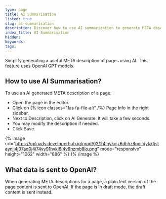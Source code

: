 ```yaml
---
type: page
title: AI Summarisation
listed: true
slug: ai-summarisation
description: Discover how to use AI summarization to generate META descriptions for your pages. Our beta feature simplifies tasks using OpenAI, with the option to modify descriptions as needed.
index_title: AI Summarisation
hidden: 
keywords: 
tags: 
---
```


Simplify generating a useful META description of pages using AI. This feature uses OpenAI GPT models.

## How to use AI Summarisation?

To use an AI generated META description of a page:

- Open the page in the editor.
- Click on {% icon classes="fas fa-file-alt" /%} Page Info in the right sidebar.
- Next to Description, click on AI Generate. It will take a few seconds.
- You may modify the description if needed.
- Click Save.

{% image url="https://uploads.developerhub.io/prod/02/24lhykojz6dhhz8pdildykxtjstaynjj4j37ad0j4i74vy91hvkl8i4v8hzmb8io.png" mode="responsive" height="1062" width="886" %}
{% /image %}

## What data is sent to OpenAI?

When generating META descriptions for a page, a plain text version of the page content is sent to OpenAI. If the page is in draft mode, the draft content is sent instead.